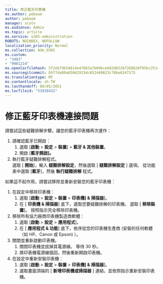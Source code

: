 ```yaml
---
title: 修正藍牙印表機
ms.author: pebaum
author: pebaum
manager: scotv
ms.audience: Admin
ms.topic: article
ms.service: o365-administration
ROBOTS: NOINDEX, NOFOLLOW
localization_priority: Normal
ms.collection: Adm_O365
ms.custom:
- "3483"
- "9001214"
ms.openlocfilehash: 5f2ebf9b54814e47063a7b096ceb83db526f268b28f95bc251e31ac717fc6620
ms.sourcegitcommit: b5f7da89a650d2915dc652449623c78be6247175
ms.translationtype: MT
ms.contentlocale: zh-TW
ms.lasthandoff: 08/05/2021
ms.locfileid: "53928432"
---
```

# <a name="fix-bluetooth-printer-connection-issues"></a>修正藍牙印表機連接問題

請嘗試這些疑難排解步驟，讓您的藍牙印表機再次運作：


1. 請確認藍牙已開啟：
    1. 選取 [**啟動**  >  **設定**  >  **裝置**]  >  **藍牙 & 其他裝置**。
    2. 開啟 [**藍牙開啟]。**
2. 執行藍牙疑難排解程式。 <br>
    選取 [ **開始**]，輸入 **疑難排解設定**，然後選取 [ **疑難排解設定** ] 選項。 從功能表中選取 [**藍牙**]，然後 **執行疑難排解** 程式。

如果這不起作用，請嘗試移除並重新安裝您的藍牙印表機：

1. 在設定中移除印表機：
    1. 選取 [**啟動**  >  **設定**  >  **裝置**  >  **印表機] & 掃描器**]。
    2. 在 [ **印表機 & 掃描器**] 底下，選取您要疑難排解的印表機。 選取 [ **移除裝置**]。 按照指示完全移除印表機。
2. 移除所有協力廠商印表機製造商軟體：
    1. 選取 [**啟動**  >  **設定**  >  **應用程式**]。
    2. 在 [ **應用程式 & 功能**] 底下，依序從您的印表機生產商 (安裝的任何軟體（如 HP、Canon 或 Epson) ）。
3. 關閉並重新啟動印表機。
   1. 關閉印表機並拔掉其電源線。 等待 30 秒。 
   2. 將印表機電源線插回，然後重新開啟印表機。
4. 在設定中重新安裝印表機：
    1. 選取 [**啟動**  >  **設定**  >  **裝置**  >  **印表機] & 掃描器**]。
    2. 選取畫面頂端的 [ **新增印表機或掃描器** ] 連結，並依照指示重新安裝印表機。
